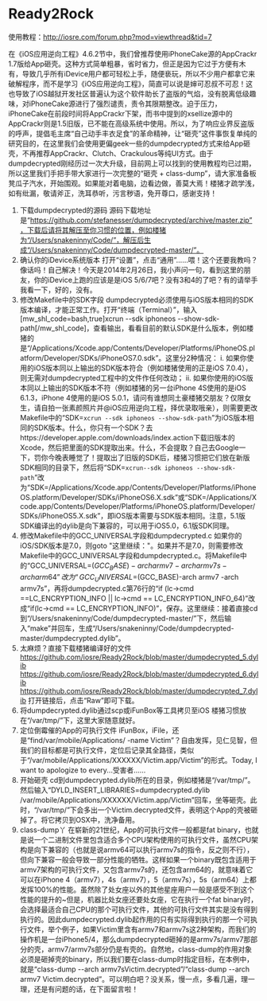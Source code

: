 Ready2Rock
==========



使用教程：<http://iosre.com/forum.php?mod=viewthread&tid=7>


在《iOS应用逆向工程》4.6.2节中，我们曾推荐使用iPhoneCake源的AppCrackr 1.7版给App砸壳。这种方式简单粗暴，省时省力，但正是因为它过于方便有木有，导致几乎所有iDevice用户都可轻松上手，随便亵玩，所以不少用户都拿它来破解程序，而不是学习《iOS应用逆向工程》，简直可以说是婶可忍叔不可忍！这也导致了iOS越狱开发社区普遍认为这个软件助长了盗版的气焰，没有脱离低级趣味，对iPhoneCake源进行了强烈谴责，责令其限期整改。迫于压力，iPhoneCake在前段时间将AppCrackr下架，而书中提到的xsellize源中的AppCrackr则是1.5旧版，已不能在高级系统中使用。所以，为了响应业界反盗版的呼声，提倡毛主席“自己动手丰衣足食”的革命精神，让“砸壳”这件事恢复单纯的研究目的，在这里我们会使用更偏geek一些的dumpdecrypted方式来给App砸壳，不再推荐AppCrackr、Clutch、Crackulous等纯UI方式。由于dumpdecrypted刚经历过一次大升级，目前网上可以找到的使用教程均已过期，所以这里我们手把手带大家进行一次完整的“砸壳 + class-dump”，请大家准备板凳瓜子汽水，开始围观。如果能对着电脑，边看边做，善莫大焉！楼猪才疏学浅，如有纰漏，敬请斧正，洗耳恭听，污言秽语，免开尊口，感谢支持！
1. 下载dumpdecrypted的源码
源码下载地址是“https://github.com/stefanesser/dumpdecrypted/archive/master.zip”，下载后请将其解压至你习惯的位置，例如楼猪为“/Users/snakeninny/Code/”，解压后生成“/Users/snakeninny/Code/dumpdecrypted-master/”。
2. 确认你的iDevice系统版本
打开“设置”，点击“通用”……喂！这个还要我教吗？像话吗！自己解决！今天是2014年2月26日，我小声问一句，看到这里的朋友，你的iDevice上跑的应该是是iOS 5/6/7吧？没有3和4的了吧？有的请举手我看一下，好的，没有。
3. 修改Makefile中的SDK字段
dumpdecrypted必须使用与iOS版本相同的SDK版本编译，才能正常工作。打开“终端（Terminal）”，输入[mw_shl_code=bash,true]xcrun --sdk iphoneos --show-sdk-path[/mw_shl_code]，查看输出，看看目前的默认SDK是什么版本，例如楼猪的是“/Applications/Xcode.app/Contents/Developer/Platforms/iPhoneOS.platform/Developer/SDKs/iPhoneOS7.0.sdk”。这里分2种情况：
i. 如果你使用的iOS版本同以上输出的SDK版本符合（例如楼猪使用的正是iOS 7.0.4），则无需对dumpdecrypted工程中的文件作任何改动；
ii. 如果你使用的iOS版本同以上输出的SDK版本不符（例如楼猪的另一台iPhone 4S使用的是iOS 6.1.3，iPhone 4使用的是iOS 5.0.1，请问有谁想同土豪楼猪交朋友？仅限女生，请自拍一张素颜照片并@iOS应用逆向工程，择优录取哦亲），则需要更改Makefile中的“SDK=`xcrun --sdk iphoneos --show-sdk-path`”为iOS版本相同的SDK版本。什么，你只有一个SDK？去https://developer.apple.com/downloads/index.action下载旧版本的Xcode，然后把里面的SDK提取出来。什么，不会提取？自己去Google一下，罚你今晚表睡觉了！提取出了旧版的SDK后，楼猪习惯把它们放在新版SDK相同的目录下，然后将“SDK=`xcrun--sdk iphoneos --show-sdk-path`”改为“SDK=/Applications/Xcode.app/Contents/Developer/Platforms/iPhoneOS.platform/Developer/SDKs/iPhoneOS6.X.sdk”或“SDK=/Applications/Xcode.app/Contents/Developer/Platforms/iPhoneOS.platform/Developer/SDKs/iPhoneOS5.X.sdk”，即iOS版本需要与SDK版本相同。注意，5.1版SDK编译出的dylib是向下兼容的，可以用于iOS5.0，6.1版SDK同理。
4. 修改Makefile中的GCC_UNIVERSAL字段和dumpdecrypted.c
如果你的iOS/SDK版本是7.0，则goto "这里继续："。如果并不是7.0，则需要修改Makefile中的GCC_UNIVERSAL字段和dumpdecrypted.c。将Makefile中的“GCC_UNIVERSAL=$(GCC_BASE)-arch armv7 -arch armv7s -arch arm64”改为“GCC_UNIVERSAL=$(GCC_BASE)-arch armv7 -arch armv7s”，再将dumpdecrypted.c第76行的“if (lc->cmd ==LC_ENCRYPTION_INFO || lc->cmd == LC_ENCRYPTION_INFO_64)”改成“if(lc->cmd == LC_ENCRYPTION_INFO)”，保存。这里继续：接着直接cd到“/Users/snakeninny/Code/dumpdecrypted-master/”下，然后输入“make”并回车，生成“/Users/snakeninny/Code/dumpdecrypted-master/dumpdecrypted.dylib”。
5. 太麻烦？直接下载楼猪编译好的文件
https://github.com/iosre/Ready2Rock/blob/master/dumpdecrypted_5.dylib
https://github.com/iosre/Ready2Rock/blob/master/dumpdecrypted_6.dylib
https://github.com/iosre/Ready2Rock/blob/master/dumpdecrypted_7.dylib
打开链接后，点击“Raw”即可下载。
6. 将dumpdecrypted.dylib通过scp或iFunBox等工具拷贝至iOS
楼猪习惯放在“/var/tmp/”下，这里大家随意就好。
7. 定位倒霉催的App的可执行文件
iFunBox，iFile，还是“find/var/mobile/Applications/ -name Victim”？自由发挥，见仁见智，但我们的目标都是可执行文件，定位后记录其全路径，类似于“/var/mobile/Applications/XXXXXX/Victim.app/Victim”的形式。Today, I want to apologize to every...受害者……
8. 开始砸壳
cd到dumpdecrypted.dylib所在的目录，例如楼猪是“/var/tmp/”。然后输入“DYLD_INSERT_LIBRARIES=dumpdecrypted.dylib /var/mobile/Applications/XXXXXX/Victim.app/Victim”回车，坐等砸壳。此时，“/var/tmp/”下会多出一个Victim.decrypted文件，表明这个App的壳被砸掉了。将它拷贝到OSX中，洗净备用。
9. class-dump丫
在崭新的21世纪，App的可执行文件一般都是fat binary，也就是说一个二进制文件里包含适合多个CPU架构使用的可执行文件，虽然CPU架构是向下兼容的（也就是说armv64可以执行armv7s的指令，反之则不行），但向下兼容一般会导致一部分性能的牺牲。这样如果一个binary既包含适用于armv7架构的可执行文件，又包含armv7s的，还包含arm64的，就意味着它可以在iPhone 4（armv7），4s（armv7），5（armv7s），5s（arm64）上都发挥100%的性能。虽然除了处女座以外的其他星座用户一般是感受不到这个性能的提升的~但是，机器比处女座还要处女座，它在执行一个fat binary时，会选择最适合自己CPU的那个可执行文件，其他的可执行文件其实是没有得到执行的。因此dumpdecrypted.dylib起作用的只有实际得到执行的那一个可执行文件，举个例子，如果Victim里含有armv7和armv7s这2种架构，而我们的操作机是一台iPhone5/4，那么dumpdecrypted砸掉的是armv7s/armv7那部分的壳，armv7/armv7s部分仍是有壳的。自然地，class-dump的作用对象必须是砸掉壳的binary，所以我们要在class-dump时指定目标，在本例中，就是“class-dump --arch armv7sVictim.decrypted”/“class-dump --arch armv7 Victim.decrypted”。可以明白吧？没关系，慢一点，多看几遍，理一理，还是有问题的话，在下面留言啦！

